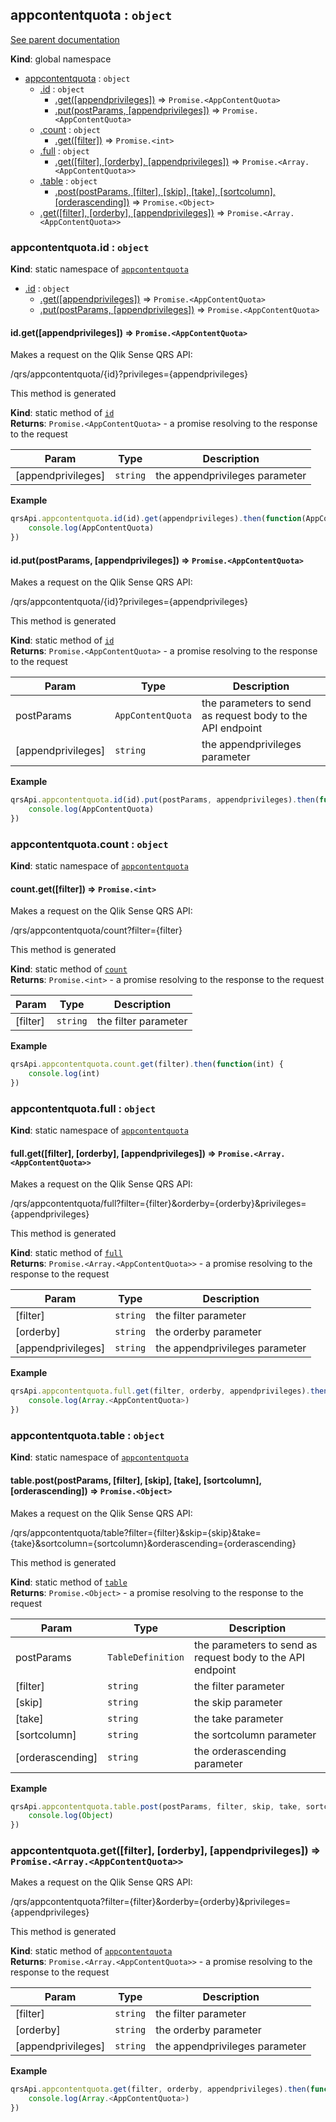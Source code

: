 <a name="appcontentquota"></a>
## appcontentquota : <code>object</code>
[See parent documentation](qrs.md)

**Kind**: global namespace  

* [appcontentquota](#appcontentquota) : <code>object</code>
  * [.id](#appcontentquota.id) : <code>object</code>
    * [.get([appendprivileges])](#appcontentquota.id.get) ⇒ <code>Promise.&lt;AppContentQuota&gt;</code>
    * [.put(postParams, [appendprivileges])](#appcontentquota.id.put) ⇒ <code>Promise.&lt;AppContentQuota&gt;</code>
  * [.count](#appcontentquota.count) : <code>object</code>
    * [.get([filter])](#appcontentquota.count.get) ⇒ <code>Promise.&lt;int&gt;</code>
  * [.full](#appcontentquota.full) : <code>object</code>
    * [.get([filter], [orderby], [appendprivileges])](#appcontentquota.full.get) ⇒ <code>Promise.&lt;Array.&lt;AppContentQuota&gt;&gt;</code>
  * [.table](#appcontentquota.table) : <code>object</code>
    * [.post(postParams, [filter], [skip], [take], [sortcolumn], [orderascending])](#appcontentquota.table.post) ⇒ <code>Promise.&lt;Object&gt;</code>
  * [.get([filter], [orderby], [appendprivileges])](#appcontentquota.get) ⇒ <code>Promise.&lt;Array.&lt;AppContentQuota&gt;&gt;</code>

<a name="appcontentquota.id"></a>
### appcontentquota.id : <code>object</code>
**Kind**: static namespace of <code>[appcontentquota](#appcontentquota)</code>  

* [.id](#appcontentquota.id) : <code>object</code>
  * [.get([appendprivileges])](#appcontentquota.id.get) ⇒ <code>Promise.&lt;AppContentQuota&gt;</code>
  * [.put(postParams, [appendprivileges])](#appcontentquota.id.put) ⇒ <code>Promise.&lt;AppContentQuota&gt;</code>

<a name="appcontentquota.id.get"></a>
#### id.get([appendprivileges]) ⇒ <code>Promise.&lt;AppContentQuota&gt;</code>
Makes a request on the Qlik Sense QRS API:

/qrs/appcontentquota/{id}?privileges={appendprivileges}

This method is generated

**Kind**: static method of <code>[id](#appcontentquota.id)</code>  
**Returns**: <code>Promise.&lt;AppContentQuota&gt;</code> - a promise resolving to the response to the request  

| Param | Type | Description |
| --- | --- | --- |
| [appendprivileges] | <code>string</code> | the appendprivileges parameter |

**Example**  
```javascript
qrsApi.appcontentquota.id(id).get(appendprivileges).then(function(AppContentQuota) {
    console.log(AppContentQuota)
})
```
<a name="appcontentquota.id.put"></a>
#### id.put(postParams, [appendprivileges]) ⇒ <code>Promise.&lt;AppContentQuota&gt;</code>
Makes a request on the Qlik Sense QRS API:

/qrs/appcontentquota/{id}?privileges={appendprivileges}

This method is generated

**Kind**: static method of <code>[id](#appcontentquota.id)</code>  
**Returns**: <code>Promise.&lt;AppContentQuota&gt;</code> - a promise resolving to the response to the request  

| Param | Type | Description |
| --- | --- | --- |
| postParams | <code>AppContentQuota</code> | the parameters to send as request body to the API endpoint |
| [appendprivileges] | <code>string</code> | the appendprivileges parameter |

**Example**  
```javascript
qrsApi.appcontentquota.id(id).put(postParams, appendprivileges).then(function(AppContentQuota) {
    console.log(AppContentQuota)
})
```
<a name="appcontentquota.count"></a>
### appcontentquota.count : <code>object</code>
**Kind**: static namespace of <code>[appcontentquota](#appcontentquota)</code>  
<a name="appcontentquota.count.get"></a>
#### count.get([filter]) ⇒ <code>Promise.&lt;int&gt;</code>
Makes a request on the Qlik Sense QRS API:

/qrs/appcontentquota/count?filter={filter}

This method is generated

**Kind**: static method of <code>[count](#appcontentquota.count)</code>  
**Returns**: <code>Promise.&lt;int&gt;</code> - a promise resolving to the response to the request  

| Param | Type | Description |
| --- | --- | --- |
| [filter] | <code>string</code> | the filter parameter |

**Example**  
```javascript
qrsApi.appcontentquota.count.get(filter).then(function(int) {
    console.log(int)
})
```
<a name="appcontentquota.full"></a>
### appcontentquota.full : <code>object</code>
**Kind**: static namespace of <code>[appcontentquota](#appcontentquota)</code>  
<a name="appcontentquota.full.get"></a>
#### full.get([filter], [orderby], [appendprivileges]) ⇒ <code>Promise.&lt;Array.&lt;AppContentQuota&gt;&gt;</code>
Makes a request on the Qlik Sense QRS API:

/qrs/appcontentquota/full?filter={filter}&orderby={orderby}&privileges={appendprivileges}

This method is generated

**Kind**: static method of <code>[full](#appcontentquota.full)</code>  
**Returns**: <code>Promise.&lt;Array.&lt;AppContentQuota&gt;&gt;</code> - a promise resolving to the response to the request  

| Param | Type | Description |
| --- | --- | --- |
| [filter] | <code>string</code> | the filter parameter |
| [orderby] | <code>string</code> | the orderby parameter |
| [appendprivileges] | <code>string</code> | the appendprivileges parameter |

**Example**  
```javascript
qrsApi.appcontentquota.full.get(filter, orderby, appendprivileges).then(function(Array.<AppContentQuota>) {
    console.log(Array.<AppContentQuota>)
})
```
<a name="appcontentquota.table"></a>
### appcontentquota.table : <code>object</code>
**Kind**: static namespace of <code>[appcontentquota](#appcontentquota)</code>  
<a name="appcontentquota.table.post"></a>
#### table.post(postParams, [filter], [skip], [take], [sortcolumn], [orderascending]) ⇒ <code>Promise.&lt;Object&gt;</code>
Makes a request on the Qlik Sense QRS API:

/qrs/appcontentquota/table?filter={filter}&skip={skip}&take={take}&sortcolumn={sortcolumn}&orderascending={orderascending}

This method is generated

**Kind**: static method of <code>[table](#appcontentquota.table)</code>  
**Returns**: <code>Promise.&lt;Object&gt;</code> - a promise resolving to the response to the request  

| Param | Type | Description |
| --- | --- | --- |
| postParams | <code>TableDefinition</code> | the parameters to send as request body to the API endpoint |
| [filter] | <code>string</code> | the filter parameter |
| [skip] | <code>string</code> | the skip parameter |
| [take] | <code>string</code> | the take parameter |
| [sortcolumn] | <code>string</code> | the sortcolumn parameter |
| [orderascending] | <code>string</code> | the orderascending parameter |

**Example**  
```javascript
qrsApi.appcontentquota.table.post(postParams, filter, skip, take, sortcolumn, orderascending).then(function(Object) {
    console.log(Object)
})
```
<a name="appcontentquota.get"></a>
### appcontentquota.get([filter], [orderby], [appendprivileges]) ⇒ <code>Promise.&lt;Array.&lt;AppContentQuota&gt;&gt;</code>
Makes a request on the Qlik Sense QRS API:

/qrs/appcontentquota?filter={filter}&orderby={orderby}&privileges={appendprivileges}

This method is generated

**Kind**: static method of <code>[appcontentquota](#appcontentquota)</code>  
**Returns**: <code>Promise.&lt;Array.&lt;AppContentQuota&gt;&gt;</code> - a promise resolving to the response to the request  

| Param | Type | Description |
| --- | --- | --- |
| [filter] | <code>string</code> | the filter parameter |
| [orderby] | <code>string</code> | the orderby parameter |
| [appendprivileges] | <code>string</code> | the appendprivileges parameter |

**Example**  
```javascript
qrsApi.appcontentquota.get(filter, orderby, appendprivileges).then(function(Array.<AppContentQuota>) {
    console.log(Array.<AppContentQuota>)
})
```
